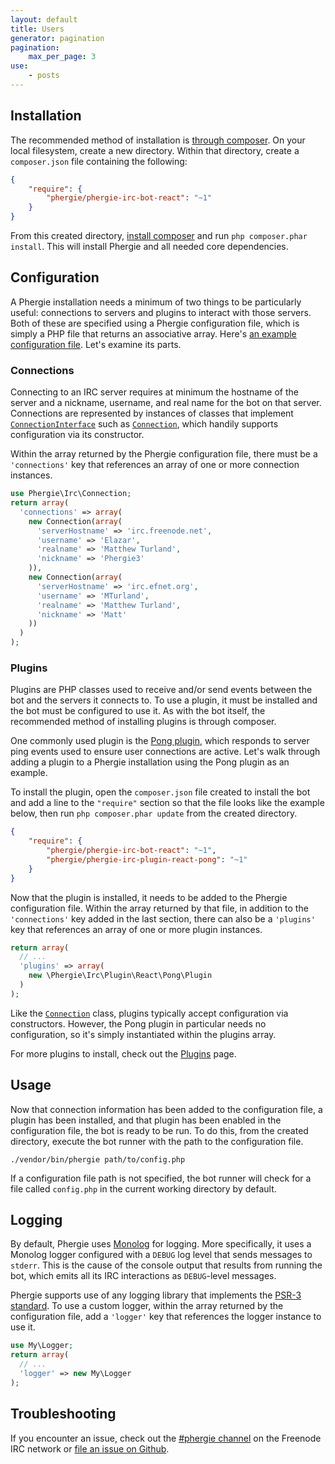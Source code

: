 ```yaml
---
layout: default
title: Users
generator: pagination
pagination:
    max_per_page: 3
use:
    - posts
---
```

## Installation

The recommended method of installation is [through composer](http://getcomposer.org). On your local filesystem, create a new directory. Within that directory, create a `composer.json` file containing the following:

```JSON
{
    "require": {
        "phergie/phergie-irc-bot-react": "~1"
    }
}
```

From this created directory, [install composer](https://getcomposer.org/download/) and run `php composer.phar install`. This will install Phergie and all needed core dependencies.

## Configuration

A Phergie installation needs a minimum of two things to be particularly useful: connections to servers and plugins to interact with those servers. Both of these are specified using a Phergie configuration file, which is simply a PHP file that returns an associative array. Here's [an example configuration file](https://github.com/phergie/phergie-irc-bot-react/blob/master/config.sample.php). Let's examine its parts.

### Connections

Connecting to an IRC server requires at minimum the hostname of the server and a nickname, username, and real name for the bot on that server. Connections are represented by instances of classes that implement [`ConnectionInterface`](https://github.com/phergie/phergie-irc-connection/blob/master/src/ConnectionInterface.php) such as [`Connection`](https://github.com/phergie/phergie-irc-connection/blob/master/src/Connection.php), which handily supports configuration via its constructor.

Within the array returned by the Phergie configuration file, there must be a `'connections'` key that references an array of one or more connection instances.

```php
use Phergie\Irc\Connection;
return array(
  'connections' => array(
    new Connection(array(
      'serverHostname' => 'irc.freenode.net',
      'username' => 'Elazar',
      'realname' => 'Matthew Turland',
      'nickname' => 'Phergie3'
    )),
    new Connection(array(
      'serverHostname' => 'irc.efnet.org',
      'username' => 'MTurland',
      'realname' => 'Matthew Turland',
      'nickname' => 'Matt'
    ))
  )
);
```

### Plugins

Plugins are PHP classes used to receive and/or send events between the bot and the servers it connects to. To use a plugin, it must be installed and the bot must be configured to use it. As with the bot itself, the recommended method of installing plugins is through composer.

One commonly used plugin is the [Pong plugin](https://github.com/phergie/phergie-irc-plugin-react-pong), which responds to server ping events used to ensure user connections are active. Let's walk through adding a plugin to a Phergie installation using the Pong plugin as an example.

To install the plugin, open the `composer.json` file created to install the bot and add a line to the `"require"` section so that the file looks like the example below, then run 
`php composer.phar update` from the created directory.

```JSON
{
    "require": {
        "phergie/phergie-irc-bot-react": "~1",
        "phergie/phergie-irc-plugin-react-pong": "~1"
    }
}
```

Now that the plugin is installed, it needs to be added to the Phergie configuration file. Within the array returned by that file, in addition to the `'connections'` key added in the last section, there can also be a `'plugins'` key that references an array of one or more plugin instances.

```php
return array(
  // ...
  'plugins' => array(
    new \Phergie\Irc\Plugin\React\Pong\Plugin
  )
);
```

Like the [`Connection`](https://github.com/phergie/phergie-irc-bot-react/blob/master/src/Connection.php) class, plugins typically accept configuration via constructors. However, the Pong plugin in particular needs no configuration, so it's simply instantiated within the plugins array.

For more plugins to install, check out the [Plugins](/plugins) page.

## Usage

Now that connection information has been added to the configuration file, a plugin has been installed, and that plugin has been enabled in the configuration file, the bot is ready to be run. To do this, from the created directory, execute the bot runner with the path to the configuration file.

```
./vendor/bin/phergie path/to/config.php
```

If a configuration file path is not specified, the bot runner will check for a file called `config.php` in the current working directory by default.

## Logging

By default, Phergie uses [Monolog](http://github.com/Seldaek/monolog) for logging. More specifically, it uses a Monolog logger configured with a `DEBUG` log level that sends messages to `stderr`. This is the cause of the console output that results from running the bot, which emits all its IRC interactions as `DEBUG`-level messages.

Phergie supports use of any logging library that implements the [PSR-3 standard](http://www.php-fig.org/psr/psr-3/). To use a custom logger, within the array returned by the configuration file, add a `'logger'` key that references the logger instance to use it.

```php
use My\Logger;
return array(
  // ...
  'logger' => new My\Logger
);
```

## Troubleshooting

If you encounter an issue, check out the [#phergie channel](irc://irc.freenode.net/phergie) on the Freenode IRC network or [file an issue on Github](https://github.com/phergie/phergie-irc-bot-react/issues).